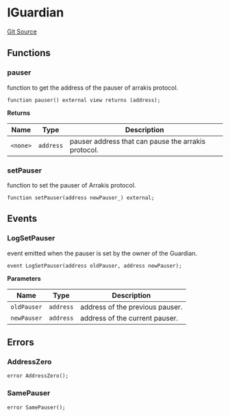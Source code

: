 # IGuardian
[Git Source](https://github.com/ArrakisFinance/arrakis-modular/blob/4485c572ded3a830c181fa38ceaac13efe8eb7f1/src/interfaces/IGuardian.sol)


## Functions
### pauser

function to get the address of the pauser of arrakis
protocol.


```solidity
function pauser() external view returns (address);
```
**Returns**

|Name|Type|Description|
|----|----|-----------|
|`<none>`|`address`|pauser address that can pause the arrakis protocol.|


### setPauser

function to set the pauser of Arrakis protocol.


```solidity
function setPauser(address newPauser_) external;
```

## Events
### LogSetPauser
event emitted when the pauser is set by the owner of the Guardian.


```solidity
event LogSetPauser(address oldPauser, address newPauser);
```

**Parameters**

|Name|Type|Description|
|----|----|-----------|
|`oldPauser`|`address`|address of the previous pauser.|
|`newPauser`|`address`|address of the current pauser.|

## Errors
### AddressZero

```solidity
error AddressZero();
```

### SamePauser

```solidity
error SamePauser();
```

